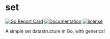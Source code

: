 # set

[![Go Report Card](https://goreportcard.com/badge/github.com/borderzero/border0-go)](https://goreportcard.com/report/github.com/borderzero/border0-go)
[![Documentation](https://godoc.org/github.com/borderzero/border0-go/lib/types/set?status.svg)](https://godoc.org/github.com/borderzero/border0-go/lib/types/set)
[![license](https://img.shields.io/github/license/borderzero/border0-go.svg)](https://github.com/borderzero/border0-go/blob/master/LICENSE)

A simple set datastructure in Go, with generics!
